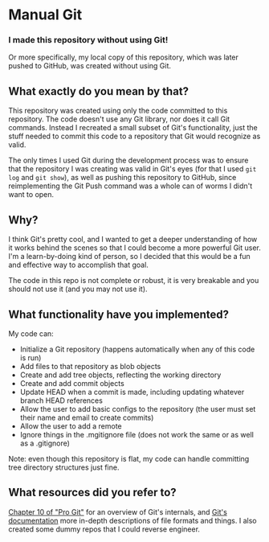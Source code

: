 # Manual Git
### I made this repository without using Git!
Or more specifically, my local copy of this repository, which was later pushed to GitHub, was created without using Git.

## What exactly do you mean by that?
This repository was created using only the code committed to this repository. The code doesn't use any Git library, nor does it call Git commands. Instead I recreated a small subset of Git's functionality, just the stuff needed to commit this code to a repository that Git would recognize as valid.

The only times I used Git during the development process was to ensure that the repository I was creating was valid in Git's eyes (for that I used `git log` and `git show`), as well as pushing this repository to GitHub, since reimplementing the Git Push command was a whole can of worms I didn't want to open.

## Why?
I think Git's pretty cool, and I wanted to get a deeper understanding of how it works behind the scenes so that I could become a more powerful Git user. I'm a learn-by-doing kind of person, so I decided that this would be a fun and effective way to accomplish that goal.

The code in this repo is not complete or robust, it is very breakable and you should not use it (and you may not use it).

## What functionality have you implemented?
My code can:
- Initialize a Git repository (happens automatically when any of this code is run)
- Add files to that repository as blob objects
- Create and add tree objects, reflecting the working directory
- Create and add commit objects
- Update HEAD when a commit is made, including updating whatever branch HEAD references
- Allow the user to add basic configs to the repository (the user must set their name and email to create commits)
- Allow the user to add a remote
- Ignore things in the .mgitignore file (does not work the same or as well as a .gitignore)

Note: even though this repository is flat, my code can handle committing tree directory structures just fine.

## What resources did you refer to?
[Chapter 10 of "Pro Git"](https://git-scm.com/book/en/v2/Git-Internals-Plumbing-and-Porcelain) for an overview of Git's internals, and [Git's documentation](https://git-scm.com/docs) more in-depth descriptions of file formats and things. I also created some dummy repos that I could reverse engineer.
